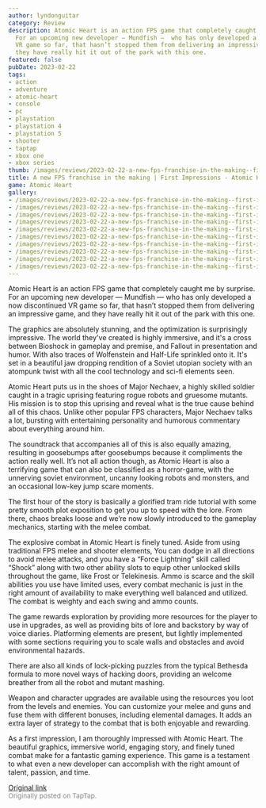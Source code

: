 ```yaml
---
author: lyndonguitar
category: Review
description: Atomic Heart is an action FPS game that completely caught me by surprise.
  For an upcoming new developer — Mundfish —  who has only developed a now discontinued
  VR game so far, that hasn’t stopped them from delivering an impressive game, and
  they have really hit it out of the park with this one.
featured: false
pubDate: 2023-02-22
tags:
- action
- adventure
- atomic-heart
- console
- pc
- playstation
- playstation 4
- playstation 5
- shooter
- taptap
- xbox one
- xbox series
thumb: /images/reviews/2023-02-22-a-new-fps-franchise-in-the-making--first-impressions---atomic-heart-0.avif
title: A new FPS franchise in the making | First Impressions - Atomic Heart
game: Atomic Heart
gallery:
- /images/reviews/2023-02-22-a-new-fps-franchise-in-the-making--first-impressions---atomic-heart-0.avif
- /images/reviews/2023-02-22-a-new-fps-franchise-in-the-making--first-impressions---atomic-heart-1.avif
- /images/reviews/2023-02-22-a-new-fps-franchise-in-the-making--first-impressions---atomic-heart-2.avif
- /images/reviews/2023-02-22-a-new-fps-franchise-in-the-making--first-impressions---atomic-heart-3.avif
- /images/reviews/2023-02-22-a-new-fps-franchise-in-the-making--first-impressions---atomic-heart-4.avif
- /images/reviews/2023-02-22-a-new-fps-franchise-in-the-making--first-impressions---atomic-heart-5.avif
- /images/reviews/2023-02-22-a-new-fps-franchise-in-the-making--first-impressions---atomic-heart-6.avif
- /images/reviews/2023-02-22-a-new-fps-franchise-in-the-making--first-impressions---atomic-heart-7.avif
- /images/reviews/2023-02-22-a-new-fps-franchise-in-the-making--first-impressions---atomic-heart-8.avif
- /images/reviews/2023-02-22-a-new-fps-franchise-in-the-making--first-impressions---atomic-heart-9.avif
---
```

Atomic Heart is an action FPS game that completely caught me by surprise. For an upcoming new developer — Mundfish —  who has only developed a now discontinued VR game so far, that hasn’t stopped them from delivering an impressive game, and they have really hit it out of the park with this one.

The graphics are absolutely stunning, and the optimization is surprisingly impressive. The world they've created is highly immersive, and it's a cross between Bioshock in gameplay and premise, and Fallout in presentation and humor. With also traces of Wolfenstein and Half-Life sprinkled onto it. It's set in a beautiful jaw dropping rendition of a Soviet utopian society with an atompunk twist with all the cool technology and sci-fi elements seen.

Atomic Heart puts us in the shoes of Major Nechaev, a highly skilled soldier caught in a tragic uprising featuring rogue robots and gruesome mutants. His mission is to stop this uprising and reveal what is the true cause behind all of this chaos. Unlike other popular FPS characters, Major Nechaev talks a lot, bursting with entertaining personality and humorous commentary about everything around him.

The soundtrack that accompanies all of this is also equally amazing, resulting in goosebumps after goosebumps because it compliments the action really well. It’s not all action though, as Atomic Heart is also a terrifying game that can also be classified as a horror-game, with the unnerving soviet environment, uncanny looking robots and monsters, and an occasional low-key jump scare moments.

The first hour of the story is basically a glorified tram ride tutorial with some pretty smooth plot exposition to get you up to speed with the lore. From there, chaos breaks loose and we’re now slowly introduced to the gameplay mechanics, starting with the melee combat.

The explosive combat in Atomic Heart is finely tuned. Aside from using traditional FPS melee and shooter elements, You can dodge in all directions to avoid melee attacks, and you have a “Force Lightning” skill called “Shock” along with two other ability slots to equip other unlocked skills throughout the game, like Frost or Telekinesis. Ammo is scarce and the skill abilities you use have limited uses, every combat mechanic is just in the right amount of availability to make everything well balanced and utilized. The combat is weighty and each swing and ammo counts.

The game rewards exploration by providing more resources for the player to use in upgrades, as well as providing bits of lore and backstory by way of voice diaries. Platforming elements are present, but lightly implemented with some sections requiring you to scale walls and obstacles and avoid environmental hazards.

There are also all kinds of lock-picking puzzles from the typical Bethesda formula to more novel ways of hacking doors, providing an welcome breather from all the robot and mutant mashing.

Weapon and character upgrades are available using the resources you loot from the levels and enemies. You can customize your melee and guns and fuse them with different bonuses, including elemental damages. It adds an extra layer of strategy to the combat that is both enjoyable and rewarding.

As a first impression, I am thoroughly impressed with Atomic Heart. The beautiful graphics, immersive world, engaging story, and finely tuned combat make for a fantastic gaming experience. This game is a testament to what even a new developer can accomplish with the right amount of talent, passion, and time.

[Original link](https://www.taptap.io/post/4606392)<br><span style="font-size: 0.95em; color: #888;">Originally posted on TapTap.</span>
